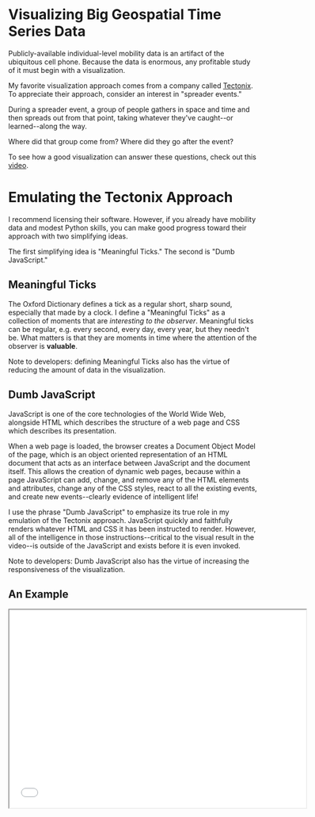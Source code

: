 # Visualizing Big Geospatial Time Series Data

Publicly-available individual-level mobility data is an artifact of the ubiquitous cell phone.  Because the data is enormous, any profitable study of it must begin with a visualization.

My favorite visualization approach comes from a company called [Tectonix](https://www.tectonix.com/).  To appreciate their approach, consider an interest in "spreader events."

During a spreader event, a group of people gathers in space and time and then spreads out from that point, taking whatever they've caught--or learned--along the way.  

Where did that group come from?  Where did they go after the event?

To see how a good visualization can answer these questions, check out this [video](https://twitter.com/tectonixgeo/status/1242628347034767361).

# Emulating the Tectonix Approach

I recommend licensing their software.  However, if you already have mobility data and modest Python skills, you can make good progress toward their approach with two simplifying ideas.  

The first simplifying idea is "Meaningful Ticks."  The second is "Dumb JavaScript."

## Meaningful Ticks
The Oxford Dictionary defines a tick as a regular short, sharp sound, especially that made by a clock.  I define a "Meaningful Ticks" as a collection of moments that are <em>interesting to the observer</em>.  Meaningful ticks can be regular, e.g. every second, every day, every year, but they needn't be.  What matters is that they are moments in time where the attention of the observer is <b>valuable</b>.  

Note to developers: defining Meaningful Ticks also has the virtue of reducing the amount of data in the visualization.

## Dumb JavaScript
JavaScript is one of the core technologies of the World Wide Web, alongside HTML which describes the structure of a web page and CSS which describes its presentation.

When a web page is loaded, the browser creates a Document Object Model of the page, which is an object oriented representation of an HTML document that acts as an interface between JavaScript and the document itself. This allows the creation of dynamic web pages, because within a page JavaScript can add, change, and remove any of the HTML elements and attributes, change any of the CSS styles, react to all the existing events, and create new events--clearly evidence of intelligent life!

I use the phrase "Dumb JavaScript" to emphasize its true role in my emulation of the Tectonix approach.  JavaScript quickly and faithfully renders whatever HTML and CSS it has been instructed to render.  However, all of the intelligence in those instructions--critical to the visual result in the video--is outside of the JavaScript and exists before it is even invoked.  

Note to developers: Dumb JavaScript also has the virtue of increasing the responsiveness of the visualization.

## An Example

<iframe src="test_map.html" height="400" width="600"></iframe>